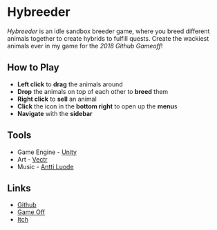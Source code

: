 # Hybreeder


*Hybreeder* is an idle sandbox breeder game, where you breed different animals together to create hybrids to fulfill quests. Create the wackiest animals ever in my game for the *2018 Github Gameoff*!

## How to Play
- **Left click** to **drag** the animals around
- **Drop** the animals on top of each other to **breed** them
- **Right click** to **sell** an animal
- **Click** the icon in the **bottom right** to open up the **menu**s
- **Navigate** with the **sidebar**

## Tools
- Game Engine - [Unity](https://unity3d.com)
- Art - [Vectr](https://vectr.com)
- Music - [Antti Luode](https://bit.ly/2QeeChf)

## Links
- [Github](https://github.com/rkuhlf/hybreeder)
- [Game Off](https://itch.io/jam/game-off-2018)
- [Itch](https://rkuhl.itch.io)

